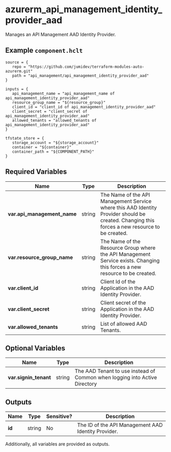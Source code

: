 # azurerm_api_management_identity_provider_aad

Manages an API Management AAD Identity Provider.

## Example `component.hclt`

```hcl
source = {
   repo = "https://github.com/jumidev/terraform-modules-auto-azurerm.git" 
   path = "api_management/api_management_identity_provider_aad" 
}

inputs = {
   api_management_name = "api_management_name of api_management_identity_provider_aad" 
   resource_group_name = "${resource_group}" 
   client_id = "client_id of api_management_identity_provider_aad" 
   client_secret = "client_secret of api_management_identity_provider_aad" 
   allowed_tenants = "allowed_tenants of api_management_identity_provider_aad" 
}

tfstate_store = {
   storage_account = "${storage_account}" 
   container = "${container}" 
   container_path = "${COMPONENT_PATH}" 
}

```

## Required Variables

| Name | Type |  Description |
| ---- | --------- |  ----------- |
| **var.api_management_name** | string |  The Name of the API Management Service where this AAD Identity Provider should be created. Changing this forces a new resource to be created. | 
| **var.resource_group_name** | string |  The Name of the Resource Group where the API Management Service exists. Changing this forces a new resource to be created. | 
| **var.client_id** | string |  Client Id of the Application in the AAD Identity Provider. | 
| **var.client_secret** | string |  Client secret of the Application in the AAD Identity Provider. | 
| **var.allowed_tenants** | string |  List of allowed AAD Tenants. | 

## Optional Variables

| Name | Type |  Description |
| ---- | --------- |  ----------- |
| **var.signin_tenant** | string |  The AAD Tenant to use instead of Common when logging into Active Directory | 



## Outputs

| Name | Type | Sensitive? | Description |
| ---- | ---- | --------- | --------- |
| **id** | string | No  | The ID of the API Management AAD Identity Provider. | 

Additionally, all variables are provided as outputs.
